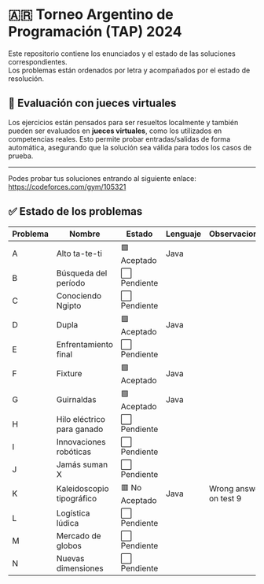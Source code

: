 # 🇦🇷 **Torneo Argentino de Programación (TAP) 2024**

Este repositorio contiene los enunciados y el estado de las soluciones correspondientes.  
Los problemas están ordenados por letra y acompañados por el estado de resolución.
## 🧪 Evaluación con jueces virtuales

Los ejercicios están pensados para ser resueltos localmente y también pueden ser evaluados en **jueces virtuales**, como los utilizados en competencias reales. Esto permite probar entradas/salidas de forma automática, asegurando que la solución sea válida para todos los casos de prueba.

---
Podes probar tus soluciones entrando al siguiente enlace:
https://codeforces.com/gym/105321
## ✅ Estado de los problemas

| Problema | Nombre                     | Estado       | Lenguaje | Observaciones                  |
|----------|----------------------------|-----------------|----------|--------------------------------|
| A        | Alto ta-te-ti              | 🟩 Aceptado    | Java     |                                |
| B        | Búsqueda del período       | ⬜ Pendiente   |          |                                |
| C        | Conociendo Ngipto          | ⬜ Pendiente   |          |                                |
| D        | Dupla                      | 🟩 Aceptado    | Java     |                                |
| E        | Enfrentamiento final       | ⬜ Pendiente   |          |                                |
| F        | Fixture                    | 🟩 Aceptado    | Java     |                                |
| G        | Guirnaldas                 | 🟩 Aceptado    | Java     |                                |
| H        | Hilo eléctrico para ganado | ⬜ Pendiente   |          |                                |
| I        | Innovaciones robóticas     | ⬜ Pendiente   |          |                                |
| J        | Jamás suman X              | ⬜ Pendiente   |          |                                |
| K        | Kaleidoscopio tipográfico  | 🟥 No Aceptado | Java     |  Wrong answer on test 9        |
| L        | Logística lúdica           | ⬜ Pendiente   |          |                                |
| M        | Mercado de globos          | ⬜ Pendiente   |          |                                |
| N        | Nuevas dimensiones         | ⬜ Pendiente   |          |                                |


